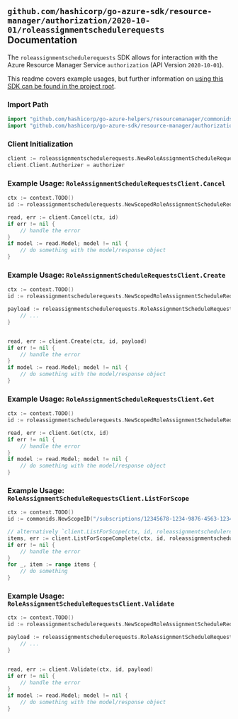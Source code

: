 
## `github.com/hashicorp/go-azure-sdk/resource-manager/authorization/2020-10-01/roleassignmentschedulerequests` Documentation

The `roleassignmentschedulerequests` SDK allows for interaction with the Azure Resource Manager Service `authorization` (API Version `2020-10-01`).

This readme covers example usages, but further information on [using this SDK can be found in the project root](https://github.com/hashicorp/go-azure-sdk/tree/main/docs).

### Import Path

```go
import "github.com/hashicorp/go-azure-helpers/resourcemanager/commonids"
import "github.com/hashicorp/go-azure-sdk/resource-manager/authorization/2020-10-01/roleassignmentschedulerequests"
```


### Client Initialization

```go
client := roleassignmentschedulerequests.NewRoleAssignmentScheduleRequestsClientWithBaseURI("https://management.azure.com")
client.Client.Authorizer = authorizer
```


### Example Usage: `RoleAssignmentScheduleRequestsClient.Cancel`

```go
ctx := context.TODO()
id := roleassignmentschedulerequests.NewScopedRoleAssignmentScheduleRequestID("/subscriptions/12345678-1234-9876-4563-123456789012/resourceGroups/some-resource-group", "roleAssignmentScheduleRequestValue")

read, err := client.Cancel(ctx, id)
if err != nil {
	// handle the error
}
if model := read.Model; model != nil {
	// do something with the model/response object
}
```


### Example Usage: `RoleAssignmentScheduleRequestsClient.Create`

```go
ctx := context.TODO()
id := roleassignmentschedulerequests.NewScopedRoleAssignmentScheduleRequestID("/subscriptions/12345678-1234-9876-4563-123456789012/resourceGroups/some-resource-group", "roleAssignmentScheduleRequestValue")

payload := roleassignmentschedulerequests.RoleAssignmentScheduleRequest{
	// ...
}


read, err := client.Create(ctx, id, payload)
if err != nil {
	// handle the error
}
if model := read.Model; model != nil {
	// do something with the model/response object
}
```


### Example Usage: `RoleAssignmentScheduleRequestsClient.Get`

```go
ctx := context.TODO()
id := roleassignmentschedulerequests.NewScopedRoleAssignmentScheduleRequestID("/subscriptions/12345678-1234-9876-4563-123456789012/resourceGroups/some-resource-group", "roleAssignmentScheduleRequestValue")

read, err := client.Get(ctx, id)
if err != nil {
	// handle the error
}
if model := read.Model; model != nil {
	// do something with the model/response object
}
```


### Example Usage: `RoleAssignmentScheduleRequestsClient.ListForScope`

```go
ctx := context.TODO()
id := commonids.NewScopeID("/subscriptions/12345678-1234-9876-4563-123456789012/resourceGroups/some-resource-group")

// alternatively `client.ListForScope(ctx, id, roleassignmentschedulerequests.DefaultListForScopeOperationOptions())` can be used to do batched pagination
items, err := client.ListForScopeComplete(ctx, id, roleassignmentschedulerequests.DefaultListForScopeOperationOptions())
if err != nil {
	// handle the error
}
for _, item := range items {
	// do something
}
```


### Example Usage: `RoleAssignmentScheduleRequestsClient.Validate`

```go
ctx := context.TODO()
id := roleassignmentschedulerequests.NewScopedRoleAssignmentScheduleRequestID("/subscriptions/12345678-1234-9876-4563-123456789012/resourceGroups/some-resource-group", "roleAssignmentScheduleRequestValue")

payload := roleassignmentschedulerequests.RoleAssignmentScheduleRequest{
	// ...
}


read, err := client.Validate(ctx, id, payload)
if err != nil {
	// handle the error
}
if model := read.Model; model != nil {
	// do something with the model/response object
}
```
